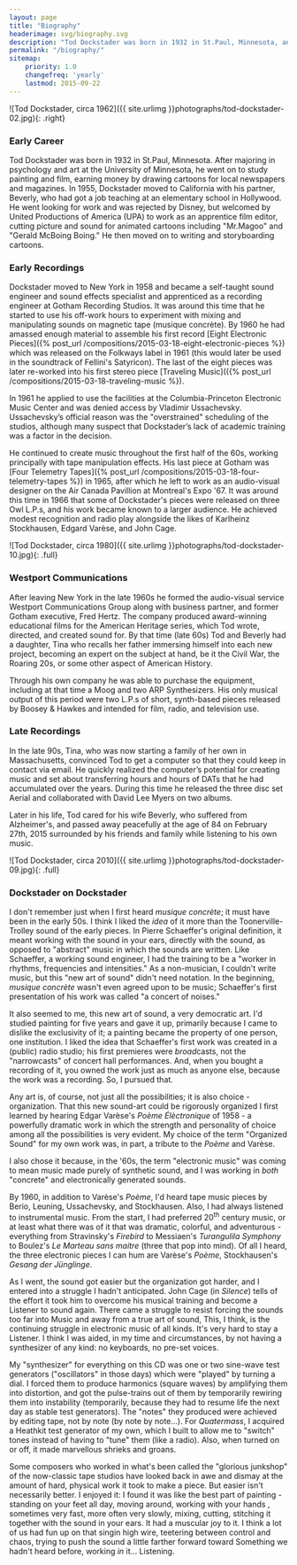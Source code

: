 ```yaml
---
layout: page
title: "Biography"
headerimage: svg/biography.svg
description: "Tod Dockstader was born in 1932 in St.Paul, Minnesota, and died on February 27th, 2015. After an early career in cartoons, he worked as a recording engineer at Gotham Recording Studios, where he spent his off-work hours experimenting with sounds on magnetic tape. After some initial success in the 1960s, his work gained widespread critical acclaim in the 90s when he started to release material again."
permalink: "/biography/"
sitemap:
    priority: 1.0
    changefreq: 'yearly'
    lastmod: 2015-09-22
---
```


![Tod Dockstader, circa 1962]({{ site.urlimg }}photographs/tod-dockstader-02.jpg){: .right}

### Early Career

Tod Dockstader was born in 1932 in St.Paul, Minnesota. After majoring in psychology and art at the University of Minnesota, he went on to study painting and film, earning money by drawing cartoons for local newspapers and magazines. In 1955, Dockstader moved to California with his partner, Beverly, who had got a job teaching at an elementary school in Hollywood. He went looking for work and was rejected by Disney, but welcomed by United Productions of America (UPA) to work as an apprentice film editor, cutting picture and sound for animated cartoons including "Mr.Magoo" and "Gerald McBoing Boing." He then moved on to writing and storyboarding cartoons.

### Early Recordings

Dockstader moved to New York in 1958 and became a self-taught sound engineer and sound effects specialist and apprenticed as a recording engineer at Gotham Recording Studios. It was around this time that he started to use his off-work hours  to experiment with mixing and manipulating sounds on magnetic tape (musique concrète). By 1960 he had amassed enough material to assemble his first record [Eight Electronic Pieces]({% post_url /compositions/2015-03-18-eight-electronic-pieces %}) which was released on the Folkways label in 1961 (this would later be used in the soundtrack of Fellini's Satyricon). The last of the eight pieces was later re-worked into his first stereo piece [Traveling Music](({% post_url /compositions/2015-03-18-traveling-music %}).</p>

In 1961 he applied to use the facilities at the Columbia-Princeton Electronic Music Center and was denied access by Vladimir Ussachevsky. Ussachevsky’s official reason was the "overstrained" scheduling of the studios, although many suspect that Dockstader’s lack of academic training was a factor in the decision.

He continued to create music throughout the first half of the 60s, working principally with tape manipulation effects. His last piece at Gotham was [Four Telemetry Tapes]({% post_url /compositions/2015-03-18-four-telemetry-tapes %}) in 1965, after which he left to work as an audio-visual designer on the Air Canada Pavillion at Montreal's Expo '67. It was around this time in 1966 that some of Dockstader's pieces were released on three Owl L.P.s, and his work became known to a larger audience. He achieved modest recognition and radio play alongside the likes of Karlheinz Stockhausen, Edgard Varèse, and John Cage.

![Tod Dockstader, circa 1980]({{ site.urlimg }}photographs/tod-dockstader-10.jpg){: .full}

### Westport Communications

After leaving New York in the late 1960s he formed the audio-visual service Westport Communications Group along with business partner, and former Gotham executive, Fred Hertz. The company produced award-winning educational films for the American Heritage series, which Tod wrote, directed, and created sound for. By that time (late 60s) Tod and Beverly had a daughter, Tina who recalls her father immersing himself into each new project, becoming an expert on the subject at hand, be it the Civil War, the Roaring 20s, or some other aspect of American History. 

Through his own company he was able to purchase the equipment, including at that time a Moog and two ARP Synthesizers. His only musical output of this period were two L.P.s of short, synth-based pieces released by Boosey & Hawkes and intended for film, radio, and television use.

### Late Recordings

In the late 90s, Tina, who was now starting a family of her own in Massachusetts, convinced Tod to get a computer so that they could keep in contact via email. He quickly realized the computer’s potential for creating music and set about transferring hours and hours of DATs that he had accumulated over the years. During this time he released the three disc set Aerial and collaborated with David Lee Myers on two albums. 

Later in his life, Tod cared for his wife Beverly, who suffered from Alzheimer's, and passed away peacefully at the age of 84 on February 27th, 2015 surrounded by his friends and family while listening to his own music.

![Tod Dockstader, circa 2010]({{ site.urlimg }}photographs/tod-dockstader-09.jpg){: .full}

### Dockstader on Dockstader

I don't remember just when I first heard *musique concrète*; it must have been in the early 50s. I think I liked the *idea* of it more than the Toonerville-Trolley sound of the early pieces. In Pierre Schaeffer's original definition, it meant working with the sound in your ears, directly with the sound, as opposed to "abstract" music in which the sounds are written. Like Schaeffer, a working sound engineer, I had the training to be a "worker in rhythms, frequencies and intensities." As a non-musician, I couldn't write music, but this "new art of sound" didn't need notation. In the beginning, *musique concrète* wasn't even agreed upon to be music; Schaeffer's first presentation of his work was called "a concert of noises."

It also seemed to me, this new art of sound, a very democratic art. I'd studied painting for five years and gave it up, primarily because I came to dislike the exclusivity of it; a painting became the property of one person, one institution. I liked the idea that Schaeffer's first work was created in a (public) radio studio; his first premieres were *broad*casts, not the "narrowcasts" of concert hall performances. And, when you bought a recording of it, you owned the work just as much as anyone else, because the work was a recording. So, I pursued that.

Any art is, of course, not just all the possibilities; it is also choice - organization. That this new sound-art could be rigorously organized I first learned by hearing Edgar Varèse's *Poème Élèctronique* of 1958 - a powerfully dramatic work in which the strength and personality of choice among all the possibilities is very evident. My choice of the term "Organized Sound" for my own work was, in part, a tribute to the *Poème* and Varèse.

I also chose it because, in the '60s, the term "electronic music" was coming to mean music made purely of synthetic sound, and I was working in *both* "concrete" and electronically generated sounds.

By 1960, in addition to Varèse's *Poème*, I'd heard tape music pieces by Berio, Leuning, Ussachevsky, and Stockhausen. Also, I had always listened to instrumental music. From the start, I had preferred 20<sup>th</sup> century music, or at least what there was of it that was dramatic, colorful, and adventurous - everything from Stravinsky's *Firebird* to Messiaen's *Turangulila Symphony* to Boulez's *Le Marteau sans maitre* (three that pop into mind). Of all I heard, the three electronic pieces I can hum are Varèse's *Poème*, Stockhausen's *Gesang der Jünglinge*.

As I went, the sound got easier but the organization got harder, and I entered into a struggle I hadn't anticipated. John Cage (in *Silence*) tells of the effort it took him to overcome his musical training and become a Listener to sound again. There came a struggle to resist forcing the sounds too far into Music and away from a true art of sound, This, I think, is the continuing struggle in electronic music of all kinds. It's very hard to stay a Listener. I think I was aided, in my time and circumstances, by not having a synthesizer of any kind: no keyboards, no pre-set voices.

My "synthesizer" for everything on this CD was one or two sine-wave test generators ("oscillators" in those days) which were "played" by turning a dial. I forced them to produce harmonics (square waves) by amplifying them into distortion, and got the pulse-trains out of them by temporarily rewiring them into instability (temporarily, because they had to resume life the next day as stable test generators). The "notes" they produced were achieved by editing tape, not by note (by note by note...). For *Quatermass*, I acquired a Heathkit test generator of my own, which I built to allow me to "switch" tones instead of having to "tune" them (like a radio). Also, when turned on or off, it made marvellous shrieks and groans.

Some composers who worked in what's been called the "glorious junkshop" of the now-classic tape studios have looked back in awe and dismay at the amount of hard, physical work it took to make a piece. But easier isn't necessarily better. I enjoyed it: I found it was like the best part of painting - standing on your feet all day, moving around, working with your hands , sometimes very fast, more often very slowly, mixing, cutting, stitching it together with the sound in your ears. It had a muscular joy to it. I think a lot of us had fun up on that singin high wire, teetering between control and chaos, trying to push the sound a little farther forward toward Something we hadn't heard before, working *in* it... Listening.
